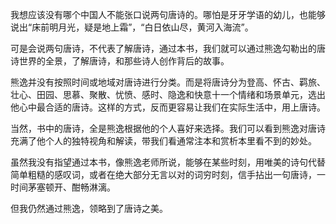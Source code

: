 我想应该没有哪个中国人不能张口说两句唐诗的。哪怕是牙牙学语的幼儿，也能够说出“床前明月光，疑是地上霜”，“白日依山尽，黄河入海流”。

可是会说两句唐诗，不代表了解唐诗，通过本书，我们就可以通过熊逸勾勒出的唐诗世界的全景，了解唐诗，和那些诗人创作背后的故事。

熊逸并没有按照时间或地域对唐诗进行分类。而是将唐诗分为登高、怀古、羁旅、壮心、田园、思慕、聚散、忧愤、感时、隐逸和快意十一个情绪和场景单元，选出他心中最合适的唐诗。这样的方式，反而更容易让我们在实际生活中，用上唐诗。

当然，书中的唐诗，全是熊逸根据他的个人喜好来选择。我们可以看到熊逸对唐诗充满了他个人的独特视角和解读，带我们看通常注本和赏析本里看不到的妙处。

虽然我没有指望通过本书，像熊逸老师所说，能够在某些时刻，用唯美的诗句代替简单粗糙的感叹词，或者在绝大部分无言以对的词穷时刻，信手拈出一句唐诗，一时间茅塞顿开、酣畅淋漓。

但我仍然通过熊逸，领略到了唐诗之美。

